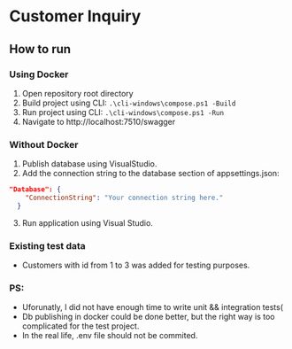 # Customer Inquiry

## How to run
### Using Docker
1. Open repository root directory
2. Build project using CLI:
`.\cli-windows\compose.ps1 -Build`
3. Run project using CLI:
`.\cli-windows\compose.ps1 -Run`
4. Navigate to http://localhost:7510/swagger

### Without Docker
1. Publish database using VisualStudio.
2. Add the connection string to the database section of appsettings.json:
```json
"Database": {
    "ConnectionString": "Your connection string here."
  }
  ```
3. Run application using Visual Studio.

### Existing test data
- Customers with id from 1 to 3  was added for testing purposes.

### PS:
- Uforunatly, I did not have enough time to write unit && integration tests(
- Db publishing in docker could be done better, but the right way is too complicated for the test project.
- In the real life, .env file should not be commited.
